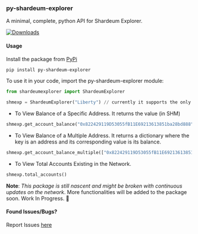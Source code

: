 ### py-shardeum-explorer

A minimal, complete, python API for Shardeum Explorer.

[![Downloads](https://pepy.tech/badge/py-shardeum-explorer)](https://pepy.tech/project/py-shardeum-explorer)
#### Usage

Install the package from [PyPi](https://pypi.org/project/py-shardeum-explorer/)

```bash
pip install py-shardeum-explorer
```

To use it in your code, import the py-shardeum-explorer module:

```python
from shardeumexplorer import ShardeumExplorer

shmexp = ShardeumExplorer("Liberty") // currently it supports the only alphanet
```

- To View Balance of a Specific Address.
It returns the value (in SHM)
```python
shmexp.get_account_balance("0x822429119D53055fB11E69213613851ba28bd888")
```

- To View Balance of a Multiple Address.
It returns a dictionary where the key is an address and its corresponding value is its balance.
```python
shmexp.get_account_balance_multiple(["0x822429119D53055fB11E69213613851ba28bd888","0x73155b7350C500Abd7235d42695F01ff4307a4fa"])
```
- To View Total Accounts Existing in the Network.
```python
shmexp.total_accounts()
```

**Note**: _This package is still nascent and might be broken with continuous updates on the network_. More functionalities will be added to the package soon. Work In Progress. 🚧

#### Found Issues/Bugs?
Report Issues [here](https://github.com/iSumitBanik/py-shardeum-explorer/issues)

